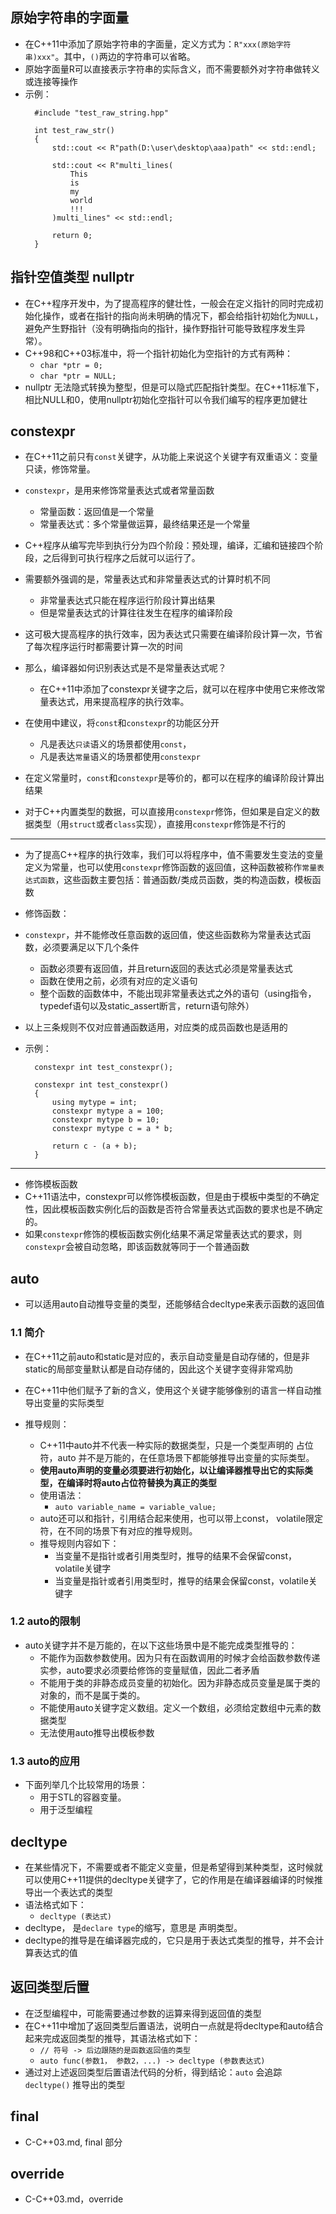 ## 原始字符串的字面量

+ 在C++11中添加了原始字符串的字面量，定义方式为：`R"xxx(原始字符串)xxx"`。其中，`()`两边的字符串可以省略。
+ 原始字面量R可以直接表示字符串的实际含义，而不需要额外对字符串做转义或连接等操作
+ 示例：
  ```
    #include "test_raw_string.hpp"

    int test_raw_str()
    {
        std::cout << R"path(D:\user\desktop\aaa)path" << std::endl;

        std::cout << R"multi_lines(
            This
            is
            my
            world
            !!!
        )multi_lines" << std::endl;

        return 0;
    }
  ``` 

## 指针空值类型 nullptr

+ 在C++程序开发中，为了提高程序的健壮性，一般会在定义指针的同时完成初始化操作，或者在指针的指向尚未明确的情况下，都会给指针初始化为`NULL`，避免产生野指针（没有明确指向的指针，操作野指针可能导致程序发生异常）。
+ C++98和C++03标准中，将一个指针初始化为空指针的方式有两种：
  + `char *ptr = 0;`
  + `char *ptr = NULL;`
+ nullptr 无法隐式转换为整型，但是可以隐式匹配指针类型。在C++11标准下，相比NULL和0，使用nullptr初始化空指针可以令我们编写的程序更加健壮

## constexpr

+ 在C++11之前只有`const`关键字，从功能上来说这个关键字有双重语义：变量只读，修饰常量。

+ `constexpr`，是用来修饰常量表达式或者常量函数
  + 常量函数：返回值是一个常量
  + 常量表达式：多个常量做运算，最终结果还是一个常量

+ C++程序从编写完毕到执行分为四个阶段：预处理，编译，汇编和链接四个阶段，之后得到可执行程序之后就可以运行了。
+ 需要额外强调的是，常量表达式和非常量表达式的计算时机不同
  + 非常量表达式只能在程序运行阶段计算出结果
  + 但是常量表达式的计算往往发生在程序的编译阶段
+ 这可极大提高程序的执行效率，因为表达式只需要在编译阶段计算一次，节省了每次程序运行时都需要计算一次的时间

+ 那么，编译器如何识别表达式是不是常量表达式呢？
  + 在C++11中添加了constexpr关键字之后，就可以在程序中使用它来修改常量表达式，用来提高程序的执行效率。
+ 在使用中建议，将`const`和`constexpr`的功能区分开
  + 凡是表达`只读`语义的场景都使用`const`，
  + 凡是表达`常量`语义的场景都使用`constexpr`

+ 在定义常量时，`const`和`constexpr`是等价的，都可以在程序的编译阶段计算出结果
+ 对于C++内置类型的数据，可以直接用`constexpr`修饰，但如果是自定义的数据类型（用`struct`或者`class`实现），直接用`constexpr`修饰是不行的

---

+ 为了提高C++程序的执行效率，我们可以将程序中，值不需要发生变法的变量定义为常量，也可以使用`constexpr`修饰函数的返回值，这种函数被称作`常量表达式函数`，这些函数主要包括：普通函数/类成员函数，类的构造函数，模板函数

+ 修饰函数：
+ `constexpr`，并不能修改任意函数的返回值，使这些函数称为常量表达式函数，必须要满足以下几个条件
  + 函数必须要有返回值，并且return返回的表达式必须是常量表达式
  + 函数在使用之前，必须有对应的定义语句
  + 整个函数的函数体中，不能出现非常量表达式之外的语句（using指令，typedef语句以及static_assert断言，return语句除外）
+ 以上三条规则不仅对应普通函数适用，对应类的成员函数也是适用的
+ 示例：
  ```
    constexpr int test_constexpr();

    constexpr int test_constexpr()
    {
        using mytype = int;
        constexpr mytype a = 100;
        constexpr mytype b = 10;
        constexpr mytype c = a * b;

        return c - (a + b);
    }
  ``` 

---

+ 修饰模板函数
+ C++11语法中，constexpr可以修饰模板函数，但是由于模板中类型的不确定性，因此模板函数实例化后的函数是否符合常量表达式函数的要求也是不确定的。
+ 如果`constexpr`修饰的模板函数实例化结果不满足常量表达式的要求，则`constexpr`会被自动忽略，即该函数就等同于一个普通函数

## auto

+ 可以适用auto自动推导变量的类型，还能够结合decltype来表示函数的返回值

### 1.1 简介

+ 在C++11之前auto和static是对应的，表示自动变量是自动存储的，但是非static的局部变量默认都是自动存储的，因此这个关键字变得非常鸡肋
+ 在C++11中他们赋予了新的含义，使用这个关键字能够像别的语言一样自动推导出变量的实际类型

+ 推导规则：
  + C++11中auto并不代表一种实际的数据类型，只是一个类型声明的 占位符，auto 并不是万能的，在任意场景下都能够推导出变量的实际类型。
  + **使用auto声明的变量必须要进行初始化，以让编译器推导出它的实际类型，在编译时将auto占位符替换为真正的类型**
  + 使用语法：
    + `auto variable_name = variable_value;`
  + auto还可以和指针，引用结合起来使用，也可以带上const， volatile限定符，在不同的场景下有对应的推导规则。
  + 推导规则内容如下：
    + 当变量不是指针或者引用类型时，推导的结果不会保留const，volatile关键字
    + 当变量是指针或者引用类型时，推导的结果会保留const，volatile关键字

### 1.2 auto的限制

+ auto关键字并不是万能的，在以下这些场景中是不能完成类型推导的：
  + 不能作为函数参数使用。因为只有在函数调用的时候才会给函数参数传递实参，auto要求必须要给修饰的变量赋值，因此二者矛盾
  + 不能用于类的非静态成员变量的初始化。因为非静态成员变量是属于类的对象的，而不是属于类的。
  + 不能使用auto关键字定义数组。定义一个数组，必须给定数组中元素的数据类型
  + 无法使用auto推导出模板参数

### 1.3 auto的应用

+ 下面列举几个比较常用的场景：
  + 用于STL的容器变量。
  + 用于泛型编程

## decltype

+ 在某些情况下，不需要或者不能定义变量，但是希望得到某种类型，这时候就可以使用C++11提供的decltype关键字了，它的作用是在编译器编译的时候推导出一个表达式的类型
+ 语法格式如下：
  + `decltype (表达式)`
+ decltype， 是`declare type`的缩写，意思是 声明类型。
+ decltype的推导是在编译器完成的，它只是用于表达式类型的推导，并不会计算表达式的值

## 返回类型后置

+ 在泛型编程中，可能需要通过参数的运算来得到返回值的类型
+ 在C++11中增加了返回类型后置语法，说明白一点就是将decltype和auto结合起来完成返回类型的推导，其语法格式如下：
  + `// 符号 -> 后边跟随的是函数返回值的类型`
  + `auto func(参数1， 参数2，...) -> decltype (参数表达式)`
+ 通过对上述返回类型后置语法代码的分析，得到结论：`auto` 会追踪 `decltype()` 推导出的类型

## final

+ C-C++03.md, final 部分

## override

+ C-C++03.md，override